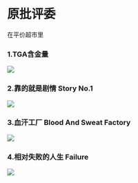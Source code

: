 # 原批评委



在平价超市里



### 1.TGA含金量

![](https://github.com/DreamingCats/GenshitJokes/raw/main/原批评委/TGA含金量.jpg)

### 2.靠的就是剧情   Story No.1

![](https://github.com/DreamingCats/GenshitJokes/raw/main/原批评委/靠的就是剧情.jpg)

### 3.血汗工厂   Blood And Sweat Factory

![](https://github.com/DreamingCats/GenshitJokes/raw/main/原批评委/血汗工厂.jpg)

### 4.相对失败的人生   Failure

![](https://github.com/DreamingCats/GenshitJokes/raw/main/原批评委/相对失败的人生.jpg)